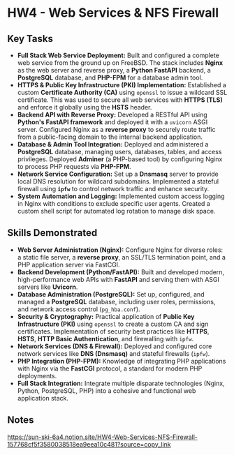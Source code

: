 # HW4 - Web Services & NFS Firewall

## Key Tasks

* **Full Stack Web Service Deployment:** Built and configured a complete web service from the ground up on FreeBSD. The stack includes **Nginx** as the web server and reverse proxy, a **Python FastAPI** backend, a **PostgreSQL** database, and **PHP-FPM** for a database admin tool.
* **HTTPS & Public Key Infrastructure (PKI) Implementation:** Established a custom **Certificate Authority (CA)** using `openssl` to issue a wildcard SSL certificate. This was used to secure all web services with **HTTPS (TLS)** and enforce it globally using the **HSTS** header.
* **Backend API with Reverse Proxy:** Developed a RESTful API using **Python's FastAPI framework** and deployed it with a `uvicorn` ASGI server. Configured Nginx as a **reverse proxy** to securely route traffic from a public-facing domain to the internal backend application.
* **Database & Admin Tool Integration:** Deployed and administered a **PostgreSQL** database, managing users, databases, tables, and access privileges. Deployed **Adminer** (a PHP-based tool) by configuring Nginx to process PHP requests via **PHP-FPM**.
* **Network Service Configuration:** Set up a **Dnsmasq** server to provide local DNS resolution for wildcard subdomains. Implemented a stateful firewall using **`ipfw`** to control network traffic and enhance security.
* **System Automation and Logging:** Implemented custom access logging in Nginx with conditions to exclude specific user agents. Created a custom shell script for automated log rotation to manage disk space.


## Skills Demonstrated

* **Web Server Administration (Nginx):** Configure Nginx for diverse roles: a static file server, a **reverse proxy**, an SSL/TLS termination point, and a PHP application server via FastCGI.
* **Backend Development (Python/FastAPI):** Built and developed modern, high-performance web APIs with **FastAPI** and serving them with ASGI servers like **Uvicorn**.
* **Database Administration (PostgreSQL):** Set up, configured, and managed a **PostgreSQL** database, including user roles, permissions, and network access control (`pg_hba.conf`).
* **Security & Cryptography:** Practical application of **Public Key Infrastructure (PKI)** using `openssl` to create a custom CA and sign certificates. Implementation of security best practices like **HTTPS**, **HSTS**, **HTTP Basic Authentication**, and firewalling with `ipfw`.
* **Network Services (DNS & Firewall):** Deployed and configured core network services like **DNS (Dnsmasq)** and stateful firewalls (`ipfw`).
* **PHP Integration (PHP-FPM):** Knowledge of integrating PHP applications with Nginx via the **FastCGI** protocol, a standard for modern PHP deployments.
* **Full Stack Integration:** Integrate multiple disparate technologies (Nginx, Python, PostgreSQL, PHP) into a cohesive and functional web application stack.

## Notes
https://sun-ski-6a4.notion.site/HW4-Web-Services-NFS-Firewall-157768cf5f3580038518ea9eea10c481?source=copy_link
